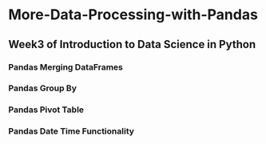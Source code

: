 # More-Data-Processing-with-Pandas
## Week3 of Introduction to Data Science in Python
### Pandas Merging DataFrames
### Pandas Group By
### Pandas Pivot Table
### Pandas Date Time Functionality
